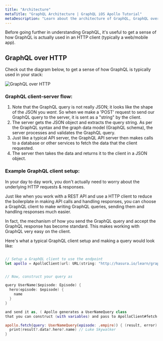 ```yaml
---
title: "Architecture"
metaTitle: "GraphQL Architecture | GraphQL iOS Apollo Tutorial"
metaDescription: "Learn about the architecture of GraphQL, GraphQL over HTTP, the client server model with an example of http request to send a graphql query"
---
```


Before going further in understanding GraphQL, it's useful to get a sense of how
GraphQL is actually used in an HTTP client (typically a web/mobile app).

## GraphQL over HTTP

Check out the diagram below, to get a sense of how GraphQL is typically used in
your stack:

![GraphQL over HTTP](https://graphql-engine-cdn.hasura.io/learn-hasura/assets/graphql-react/graphql-on-http.png)

### GraphQL client-server flow:

1. Note that the GraphQL query is not really JSON; it looks like the shape of the
   JSON you _want_. So when we make a 'POST' request to send our GraphQL query to
   the server, it is sent as a "string" by the client.
2. The server gets the JSON object and extracts the query string. As per the
   GraphQL syntax and the graph data model (GraphQL schema), the server processes
   and validates the GraphQL query.
3. Just like a typical API server, the GraphQL API server then makes calls to a
   database or other services to fetch the data that the client requested.
4. The server then takes the data and returns it to the client in a JSON object.

### Example GraphQL client setup:

In your day to day work, you don't actually need to worry about the underlying
HTTP requests & responses.

Just like when you work with a REST API and use a HTTP
client to reduce the boilerplate in making API calls and handling responses, you
can choose a GraphQL client to make writing GraphQL queries, sending them and
handling responses much easier.

In fact, the mechanism of how you send the GraphQL query and accept the GraphQL
response has become standard. This makes working with GraphQL very easy on the
client.

Here's what a typical GraphQL client setup and making a query would look like:

```swift

// Setup a GraphQL client to use the endpoint
let apollo = ApolloClient(url: URL(string: "http://hasura.io/learn/graphql")!)


// Now, construct your query as

query UserName($episode: Episode) {
  hero(episode: $episode) {
    name
  }
}

and send it as, ( Apollo generates a UserNameQuery class
that you can construct (with variables) and pass to ApolloClient#fetch(query:) )

apollo.fetch(query: UserNameQuery(episode: .empire)) { (result, error) in
  print(result?.data?.hero?.name) // Luke Skywalker
}
```
